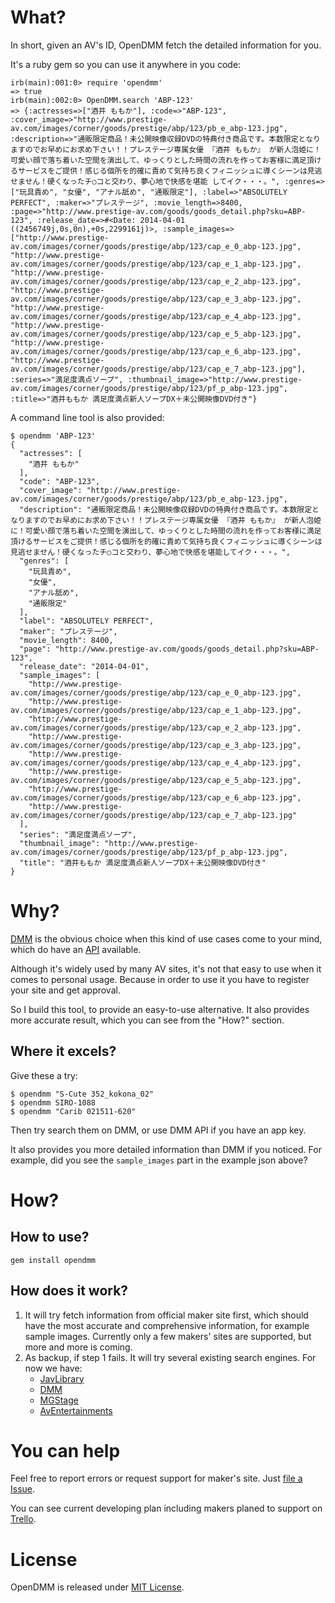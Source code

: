 # What?

In short, given an AV's ID, OpenDMM fetch the detailed information for you.

It's a ruby gem so you can use it anywhere in you code:

    irb(main):001:0> require 'opendmm'
    => true
    irb(main):002:0> OpenDMM.search 'ABP-123'
    => {:actresses=>["酒井 ももか"], :code=>"ABP-123", :cover_image=>"http://www.prestige-av.com/images/corner/goods/prestige/abp/123/pb_e_abp-123.jpg", :description=>"通販限定商品！未公開映像収録DVDの特典付き商品です。本数限定となりますのでお早めにお求め下さい！！プレステージ専属女優 『酒井 ももか』 が新人泡姫に！可愛い顔で落ち着いた空間を演出して、ゆっくりとした時間の流れを作ってお客様に満足頂けるサービスをご提供！感じる個所を的確に責めて気持ち良くフィニッシュに導くシーンは見逃せません！硬くなったチ○コと交わり、夢心地で快感を堪能 してイク・・・。", :genres=>["玩具責め", "女優", "アナル舐め", "通販限定"], :label=>"ABSOLUTELY PERFECT", :maker=>"プレステージ", :movie_length=>8400, :page=>"http://www.prestige-av.com/goods/goods_detail.php?sku=ABP-123", :release_date=>#<Date: 2014-04-01 ((2456749j,0s,0n),+0s,2299161j)>, :sample_images=>["http://www.prestige-av.com/images/corner/goods/prestige/abp/123/cap_e_0_abp-123.jpg", "http://www.prestige-av.com/images/corner/goods/prestige/abp/123/cap_e_1_abp-123.jpg", "http://www.prestige-av.com/images/corner/goods/prestige/abp/123/cap_e_2_abp-123.jpg", "http://www.prestige-av.com/images/corner/goods/prestige/abp/123/cap_e_3_abp-123.jpg", "http://www.prestige-av.com/images/corner/goods/prestige/abp/123/cap_e_4_abp-123.jpg", "http://www.prestige-av.com/images/corner/goods/prestige/abp/123/cap_e_5_abp-123.jpg", "http://www.prestige-av.com/images/corner/goods/prestige/abp/123/cap_e_6_abp-123.jpg", "http://www.prestige-av.com/images/corner/goods/prestige/abp/123/cap_e_7_abp-123.jpg"], :series=>"満足度満点ソープ", :thumbnail_image=>"http://www.prestige-av.com/images/corner/goods/prestige/abp/123/pf_p_abp-123.jpg", :title=>"酒井ももか 満足度満点新人ソープDX＋未公開映像DVD付き"}

A command line tool is also provided:

    $ opendmm 'ABP-123'
    {
      "actresses": [
        "酒井 ももか"
      ],
      "code": "ABP-123",
      "cover_image": "http://www.prestige-av.com/images/corner/goods/prestige/abp/123/pb_e_abp-123.jpg",
      "description": "通販限定商品！未公開映像収録DVDの特典付き商品です。本数限定となりますのでお早めにお求め下さい！！プレステージ専属女優 『酒井 ももか』 が新人泡姫に！可愛い顔で落ち着いた空間を演出して、ゆっくりとした時間の流れを作ってお客様に満足頂けるサービスをご提供！感じる個所を的確に責めて気持ち良くフィニッシュに導くシーンは見逃せません！硬くなったチ○コと交わり、夢心地で快感を堪能してイク・・・。",
      "genres": [
        "玩具責め",
        "女優",
        "アナル舐め",
        "通販限定"
      ],
      "label": "ABSOLUTELY PERFECT",
      "maker": "プレステージ",
      "movie_length": 8400,
      "page": "http://www.prestige-av.com/goods/goods_detail.php?sku=ABP-123",
      "release_date": "2014-04-01",
      "sample_images": [
        "http://www.prestige-av.com/images/corner/goods/prestige/abp/123/cap_e_0_abp-123.jpg",
        "http://www.prestige-av.com/images/corner/goods/prestige/abp/123/cap_e_1_abp-123.jpg",
        "http://www.prestige-av.com/images/corner/goods/prestige/abp/123/cap_e_2_abp-123.jpg",
        "http://www.prestige-av.com/images/corner/goods/prestige/abp/123/cap_e_3_abp-123.jpg",
        "http://www.prestige-av.com/images/corner/goods/prestige/abp/123/cap_e_4_abp-123.jpg",
        "http://www.prestige-av.com/images/corner/goods/prestige/abp/123/cap_e_5_abp-123.jpg",
        "http://www.prestige-av.com/images/corner/goods/prestige/abp/123/cap_e_6_abp-123.jpg",
        "http://www.prestige-av.com/images/corner/goods/prestige/abp/123/cap_e_7_abp-123.jpg"
      ],
      "series": "満足度満点ソープ",
      "thumbnail_image": "http://www.prestige-av.com/images/corner/goods/prestige/abp/123/pf_p_abp-123.jpg",
      "title": "酒井ももか 満足度満点新人ソープDX＋未公開映像DVD付き"
    }

# Why?

[DMM](http://www.dmm.co.jp) is the obvious choice when this kind of use cases come to your mind, which do have an [API](https://affiliate.dmm.com/api/reference/r18/all/) available.

Although it's widely used by many AV sites, it's not that easy to use when it comes to personal usage. Because in order to use it you have to register your site and get approval.

So I build this tool, to provide an easy-to-use alternative. It also provides more accurate result, which you can see from the "How?" section.

## Where it excels?

Give these a try:

    $ opendmm "S-Cute 352_kokona_02"
    $ opendmm SIRO-1088
    $ opendmm "Carib 021511-620"

Then try search them on DMM, or use DMM API if you have an app key.

It also provides you more detailed information than DMM if you noticed. For example, did you see the `sample_images` part in the example json above?

# How?

## How to use?

    gem install opendmm

## How does it work?

1. It will try fetch information from official maker site first, which should have the most accurate and comprehensive information, for example sample images. Currently only a few makers' sites are supported, but more and more is coming.
2. As backup, if step 1 fails. It will try several existing search engines. For now we have:
    * [JavLibrary](http://www.javlibrary.com)
    * [DMM](http://www.dmm.co.jp)
    * [MGStage](http://www.mgstage.com)
    * [AvEntertainments](http://www.aventertainments.com)

# You can help

Feel free to report errors or request support for maker's site. Just [file a Issue](https://github.com/opendmm/opendmm/issues).

You can see current developing plan including makers planed to support on [Trello](https://trello.com/b/Q3P91c7N/opendmm).

# License

OpenDMM is released under [MIT License](http://opensource.org/licenses/MIT).
